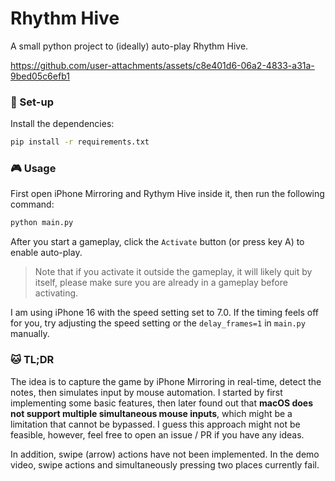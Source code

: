 # Rhythm Hive
A small python project to (ideally) auto-play Rhythm Hive.

https://github.com/user-attachments/assets/c8e401d6-06a2-4833-a31a-9bed05c6efb1

### :cherry_blossom: Set-up
Install the dependencies:

```sh
pip install -r requirements.txt
```
### :video_game: Usage
First open iPhone Mirroring and Rythym Hive inside it, then run the following command:

```sh
python main.py
```

After you start a gameplay, click the `Activate` button (or press key A) to enable auto-play.
 
> Note that if you activate it outside the gameplay, it will likely quit by itself, please make sure you are already in a gameplay before activating.

I am using iPhone 16 with the speed setting set to 7.0. If the timing feels off for you, try adjusting the speed setting or the `delay_frames=1` in `main.py` manually.

### :cat: TL;DR

The idea is to capture the game by iPhone Mirroring in real-time, detect the notes, then simulates input by mouse automation.
I started by first implementing some basic features, then later found out that **macOS does not support multiple simultaneous mouse inputs**, which might be a limitation that cannot be bypassed. I guess this approach might not be feasible, however, feel free to open an issue / PR if you have any ideas.

In addition, swipe (arrow) actions have not been implemented. In the demo video, swipe actions and simultaneously pressing two places currently fail.
